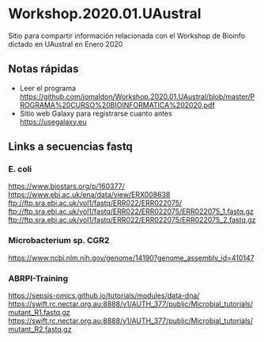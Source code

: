 # Workshop.2020.01.UAustral
Sitio para compartir información relacionada con el Workshop de Bioinfo dictado en UAustral en Enero 2020

## Notas rápidas

* Leer el programa  
https://github.com/jomaldon/Workshop.2020.01.UAustral/blob/master/PROGRAMA%20CURSO%20BIOINFORMATICA%202020.pdf
* Sitio web Galaxy para registrarse cuanto antes  
https://usegalaxy.eu

## Links a secuencias fastq

### E. coli
https://www.biostars.org/p/160377/  
https://www.ebi.ac.uk/ena/data/view/ERX008638  
ftp://ftp.sra.ebi.ac.uk/vol1/fastq/ERR022/ERR022075/  
ftp://ftp.sra.ebi.ac.uk/vol1/fastq/ERR022/ERR022075/ERR022075_1.fastq.gz  
ftp://ftp.sra.ebi.ac.uk/vol1/fastq/ERR022/ERR022075/ERR022075_2.fastq.gz  

### Microbacterium sp. CGR2
https://www.ncbi.nlm.nih.gov/genome/14190?genome_assembly_id=410147  

### ABRPI-Training
https://sepsis-omics.github.io/tutorials/modules/data-dna/  
https://swift.rc.nectar.org.au:8888/v1/AUTH_377/public/Microbial_tutorials/mutant_R1.fastq.gz  
https://swift.rc.nectar.org.au:8888/v1/AUTH_377/public/Microbial_tutorials/mutant_R2.fastq.gz  

